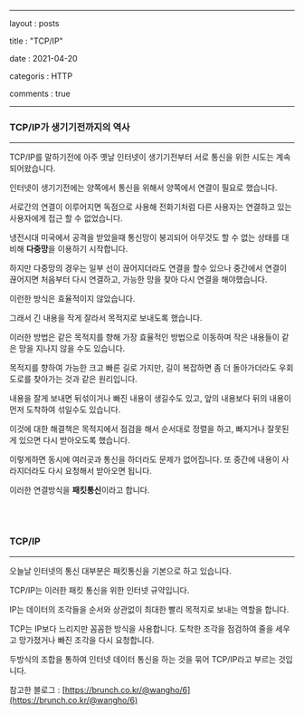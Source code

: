 ﻿---

layout : posts

title : "TCP/IP"

date : 2021-04-20

categoris : HTTP

comments : true

---

### TCP/IP가 생기기전까지의 역사

----------

TCP/IP를 말하기전에 아주 옛날 인터넷이 생기기전부터 서로 통신을 위한 시도는 계속 되어왔습니다.

인터넷이 생기기전에는 양쪽에서 통신을 위해서 양쪽에서 연결이 필요로 했습니다.

서로간의 연결이 이루어지면 독점으로 사용해 전화기처럼 다른 사용자는 연결하고 있는 사용자에게 접근 할 수 없었습니다.

  

냉전시대 미국에서 공격을 받았을때 통신망이 붕괴되어 아무것도 할 수 없는 상태를 대비해  **다중망**을 이용하기 시작합니다.

하지만 다중망의 경우는 일부 선이 끊어지더라도 연결을 할수 있으나 중간에서 연결이 끊어지면 처음부터 다시 연결하고, 가능한 망을 찾아 다시 연결을 해야했습니다.

이런한 방식은 효율적이지 않았습니다.

  

그래서 긴 내용을 작게 잘라서 목적지로 보내도록 했습니다.

이러한 방법은 같은 목적지를 향해 가장 효율적인 방법으로 이동하며 작은 내용들이 같은 망을 지나지 않을 수도 있습니다.

목적지를 향하여 가능한 크고 빠른 길로 가지만, 길이 복잡하면 좀 더 돌아가더라도 우회도로를 찾아가는 것과 같은 원리입니다.

  

내용을 잘게 보내면 뒤섞이거나 빠진 내용이 생길수도 있고, 앞의 내용보다 뒤의 내용이 먼저 도착하여 섞일수도 있습니다.

이것에 대한 해결책은 목적지에서 점검을 해서 순서대로 정렬을 하고, 빠지거나 잘못된게 있으면 다시 받아오도록 했습니다.

이렇게하면 동시에 여러곳과 통신을 하더라도 문제가 없어집니다. 또 중간에 내용이 사라지더라도 다시 요청해서 받아오면 됩니다.

이러한 연결방식을  **패킷통신**이라고 합니다.

  <br>
    <br>

### TCP/IP

----------

오늘날 인터넷의 통신 대부분은 패킷통신을 기본으로 하고 있습니다.

TCP/IP는 이러한 패킷 통신을 위한 인터넷 규약입니다.

IP는 데이터의 조각들을 순서와 상관없이 최대한 빨리 목적지로 보내는 역할을 합니다.

TCP는 IP보다 느리지만 꼼꼼한 방식을 사용합니다. 도착한 조각을 점검하여 줄을 세우고 망가졌거나 빠진 조각을 다시 요청합니다.

두방식의 조합을 통하여 인터넷 데이터 통신을 하는 것을 묶어 TCP/IP라고 부르는 것입니다.

참고한 블로그 : [https://brunch.co.kr/@wangho/6](https://brunch.co.kr/@wangho/6)
<!--stackedit_data:
eyJoaXN0b3J5IjpbNzE1MjgwOTkzXX0=
-->
